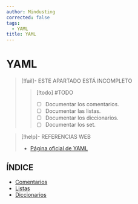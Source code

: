 ```yaml
---
author: Mindusting
corrected: false
tags:
  - YAML
title: YAML
---
```


# YAML

> [!fail]- ESTE APARTADO ESTÁ INCOMPLETO
> > [!todo] #TODO
> > - [ ] Documentar los comentarios.
> > - [ ] Documentar las listas.
> > - [ ] Documentar los diccionarios.
> > - [ ] Documentar los set.

> [!help]- REFERENCIAS WEB
> - [Página oficial de YAML](https://yaml.org/)

## ÍNDICE

- [Comentarios](yaml_comment.md)
- [Listas](yaml_list.md)
- [Diccionarios](yaml_dict.md)
